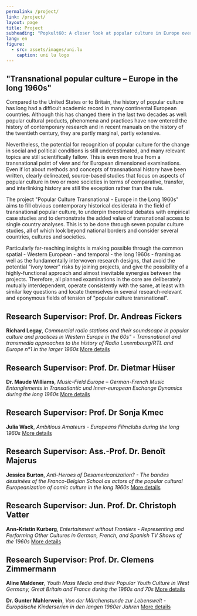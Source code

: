 ```yaml
---
permalink: /project/
link: /project/
layout: page
title: Project
subheading: "Popkult60: A closer look at popular culture in Europe over the long decade of the 1960s"
lang: en
figure:
  - src: assets/images/uni.lu
    caption: uni lu logo
---
```


## "Transnational popular culture – Europe in the long 1960s"
<!-- more -->

Compared to the United States or to Britain, the history of popular culture has long had a difficult academic record in many continental European countries. Although this has changed there in the last two decades as well: popular cultural products, phenomena and practices have now entered the history of contemporary research and in recent manuals on the history of the twentieth century, they are partly marginal, partly extensive.

Nevertheless, the potential for recognition of popular culture for the change in social and political conditions is still underestimated, and many relevant topics are still scientifically fallow. This is even more true from a transnational point of view and for European dimensioned examinations. Even if lot about methods and concepts of transnational history have been written, clearly delineated, source-based studies that focus on aspects of popular culture in two or more societies in terms of comparative, transfer, and interlinking history are still the exception rather than the rule.

The project "Popular Culture Transnational - Europe in the Long 1960s" aims to fill obvious contemporary historical desiderata in the field of transnational popular culture, to underpin theoretical debates with empirical case studies and to demonstrate the added value of transnational access to single country analyses. This is to be done through seven popular culture studies, all of which look beyond national borders and consider several countries, cultures and societies.

Particularly far-reaching insights is making possible through the common spatial - Western European - and temporal - the long 1960s - framing as well as the fundamentally interwoven research designs, that avoid the potential "ivory tower" risks by joining projects, and give the possibility of a highly-functional approach and almost inevitable synergies between the projects. Therefore, all planned examinations in the core are deliberately mutually interdependent, operate consistently with the same, at least with similar key questions and locate themselves in several research-relevant and eponymous fields of tension of "popular culture transnational".


## Research Supervisor: Prof. Dr. Andreas Fickers

**Richard Legay**, *Commercial radio stations and their soundscape in popular culture and practices in Western Europe in the 60s" - Transnational and transmedia approaches to the history of Radio Luxembourg/RTL and Europe n°1 in the larger 1960s*
[More details](../assets/pdf/legay-en.pdf)

## Research Supervisor: Prof. Dr. Dietmar Hüser

**Dr. Maude Williams**, *Music-Field Europe – German-French Music Entanglements in Transatlantic und Inner-european Exchange Dynamics during the long 1960s*
[More details](../assets/pdf/williams-en.pdf)

## Research Supervisor: Prof. Dr Sonja Kmec

**Julia Wack**, *Ambitious Amateurs - Europeans Filmclubs during the long 1960s*
[More details](../assets/pdf/wack-en.pdf)

## Research Supervisor: Ass.-Prof. Dr. Benoît Majerus

**Jessica Burton**, *Anti-Heroes of Desamericanization? - The bandes dessinées of the Franco-Belgian School as actors of the popular cultural Europeanization of comic culture in the long 1960s*
[More details](../assets/pdf/burton-en.pdf)

## Research Supervisor: Jun. Prof. Dr. Christoph Vatter

**Ann-Kristin Kurberg**, *Entertainment without Frontiers - Representing and Performing Other Cultures in German, French, and Spanish TV Shows of the 1960s*
[More details](../assets/pdf/kurberg-en.pdf)

## Research Supervisor: Prof. Dr. Clemens Zimmermann

**Aline Maldener**, *Youth Mass Media and their Popular Youth Culture in West Germany, Great Britain and France during the 1960s and 70s*
[More details](../assets/pdf/maldener-en.pdf)

**Dr. Gunter Mahlerwein**, *Von der Märchenstunde zur Lebenswelt - Europäische Kinderserien in den langen 1960er Jahren*
[More details](../assets/pdf/mahlerwein-en.pdf)
